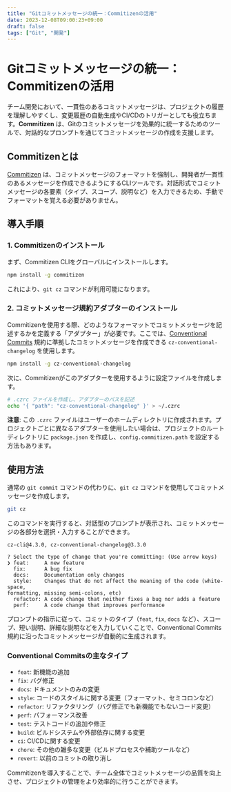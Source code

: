 ```yaml
---
title: "Gitコミットメッセージの統一：Commitizenの活用"
date: 2023-12-08T09:00:23+09:00
draft: false
tags: ["Git", "開発"] 
---
```

<!--more-->
# Gitコミットメッセージの統一：Commitizenの活用

チーム開発において、一貫性のあるコミットメッセージは、プロジェクトの履歴を理解しやすくし、変更履歴の自動生成やCI/CDのトリガーとしても役立ちます。**Commitizen** は、Gitのコミットメッセージを効果的に統一するためのツールで、対話的なプロンプトを通じてコミットメッセージの作成を支援します。

## Commitizenとは

[Commitizen](https://www.npmjs.com/package/commitizen) は、コミットメッセージのフォーマットを強制し、開発者が一貫性のあるメッセージを作成できるようにするCLIツールです。対話形式でコミットメッセージの各要素（タイプ、スコープ、説明など）を入力できるため、手動でフォーマットを覚える必要がありません。

## 導入手順

### 1. Commitizenのインストール

まず、Commitizen CLIをグローバルにインストールします。

```bash
npm install -g commitizen
```
これにより、`git cz` コマンドが利用可能になります。

### 2. コミットメッセージ規約アダプターのインストール

Commitizenを使用する際、どのようなフォーマットでコミットメッセージを記述するかを定義する「アダプター」が必要です。ここでは、[Conventional Commits](https://www.conventionalcommits.org/) 規約に準拠したコミットメッセージを作成できる `cz-conventional-changelog` を使用します。

```bash
npm install -g cz-conventional-changelog
```

次に、Commitizenがこのアダプターを使用するように設定ファイルを作成します。

```bash
# .czrc ファイルを作成し、アダプターのパスを記述
echo '{ "path": "cz-conventional-changelog" }' > ~/.czrc
```
**注意**: この `.czrc` ファイルはユーザーのホームディレクトリに作成されます。プロジェクトごとに異なるアダプターを使用したい場合は、プロジェクトのルートディレクトリに `package.json` を作成し、`config.commitizen.path` を設定する方法もあります。

## 使用方法

通常の `git commit` コマンドの代わりに、`git cz` コマンドを使用してコミットメッセージを作成します。

```bash
git cz
```

このコマンドを実行すると、対話型のプロンプトが表示され、コミットメッセージの各部分を選択・入力することができます。

```
cz-cli@4.3.0, cz-conventional-changelog@3.3.0

? Select the type of change that you're committing: (Use arrow keys)
❯ feat:     A new feature
  fix:      A bug fix
  docs:     Documentation only changes
  style:    Changes that do not affect the meaning of the code (white-space,
formatting, missing semi-colons, etc)
  refactor: A code change that neither fixes a bug nor adds a feature
  perf:     A code change that improves performance
```

プロンプトの指示に従って、コミットのタイプ（`feat`, `fix`, `docs` など）、スコープ、短い説明、詳細な説明などを入力していくことで、Conventional Commits規約に沿ったコミットメッセージが自動的に生成されます。

### Conventional Commitsの主なタイプ

-   `feat`: 新機能の追加
-   `fix`: バグ修正
-   `docs`: ドキュメントのみの変更
-   `style`: コードのスタイルに関する変更（フォーマット、セミコロンなど）
-   `refactor`: リファクタリング（バグ修正でも新機能でもないコード変更）
-   `perf`: パフォーマンス改善
-   `test`: テストコードの追加や修正
-   `build`: ビルドシステムや外部依存に関する変更
-   `ci`: CI/CDに関する変更
-   `chore`: その他の雑多な変更（ビルドプロセスや補助ツールなど）
-   `revert`: 以前のコミットの取り消し

Commitizenを導入することで、チーム全体でコミットメッセージの品質を向上させ、プロジェクトの管理をより効率的に行うことができます。